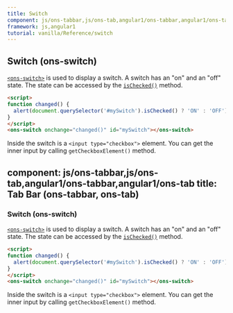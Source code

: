 ```yaml
---
title: Switch
component: js/ons-tabbar,js/ons-tab,angular1/ons-tabbar,angular1/ons-tab
framework: js,angular1
tutorial: vanilla/Reference/switch
---
```


## Switch (ons-switch)

[`<ons-switch>`](/v2/docs/js/ons-switch.html) is used to display a switch. A switch has an "on" and an "off" state. The state can be accessed by the [`isChecked()`](/v2/docs/js/ons-switch.html#method-isChecked) method.

```html
<script>
function changed() {
  alert(document.querySelector('#mySwitch').isChecked() ? 'ON' : 'OFF');
}
</script>
<ons-switch onchange="changed()" id="mySwitch"></ons-switch>
```

Inside the switch is a `<input type="checkbox">` element. You can get the inner input by calling `getCheckboxElement()` method.

component: js/ons-tabbar,js/ons-tab,angular1/ons-tabbar,angular1/ons-tab
title: Tab Bar (ons-tabbar, ons-tab)
---

### Switch (ons-switch)

[`<ons-switch>`](/v2/docs/js/ons-switch.html) is used to display a switch. A switch has an "on" and an "off" state. The state can be accessed by the [`isChecked()`](/v2/docs/js/ons-switch.html#method-isChecked) method.

```html
<script>
function changed() {
  alert(document.querySelector('#mySwitch').isChecked() ? 'ON' : 'OFF');
}
</script>
<ons-switch onchange="changed()" id="mySwitch"></ons-switch>
```

Inside the switch is a `<input type="checkbox">` element. You can get the inner input by calling `getCheckboxElement()` method.
